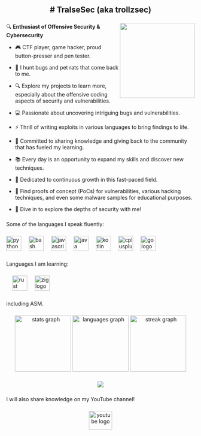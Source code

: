 <h2 align="center"># TralseSec (aka trollzsec)</h2>

###

<img align="right" height="200" src="https://i.giphy.com/CuuSHzuc0O166MRfjt.webp"  />

###

🔍 **Enthusiast of Offensive Security & Cybersecurity**  
- 🎮 CTF player, game hacker, proud button-presser and pen tester.  
- 🐀 I hunt bugs and pet rats that come back to me.
- 🔍 Explore my projects to learn more, especially about the offensive coding aspects of security and vulnerabilities.  

- 💻 Passionate about uncovering intriguing bugs and vulnerabilities.  
- ⚡ Thrill of writing exploits in various languages to bring findings to life.  

- 🤝 Committed to sharing knowledge and giving back to the community that has fueled my learning.  
- 📚 Every day is an opportunity to expand my skills and discover new techniques.  
- 🚀 Dedicated to continuous growth in this fast-paced field.  

- 📜 Find proofs of concept (PoCs) for vulnerabilities, various hacking techniques, and even some malware samples for educational purposes.  
- 🌊 Dive in to explore the depths of security with me!

###

<p align="left">Some of the languages I speak fluently:</p>

###

<div align="left">
  <img src="https://cdn.jsdelivr.net/gh/devicons/devicon/icons/python/python-original.svg" height="40" alt="python logo"  />
  <img width="12" />
  <img src="https://cdn.jsdelivr.net/gh/devicons/devicon/icons/bash/bash-original.svg" height="40" alt="bash logo"  />
  <img width="12" />
  <img src="https://cdn.jsdelivr.net/gh/devicons/devicon/icons/javascript/javascript-original.svg" height="40" alt="javascript logo"  />
  <img width="12" />
  <img src="https://cdn.jsdelivr.net/gh/devicons/devicon/icons/java/java-original.svg" height="40" alt="java logo"  />
  <img width="12" />
  <img src="https://cdn.jsdelivr.net/gh/devicons/devicon/icons/kotlin/kotlin-original.svg" height="40" alt="kotlin logo"  />
  <img width="12" />
  <img src="https://cdn.jsdelivr.net/gh/devicons/devicon/icons/cplusplus/cplusplus-original.svg" height="40" alt="cplusplus logo"  />
  <img width="12" />
  <img src="https://cdn.jsdelivr.net/gh/devicons/devicon/icons/go/go-original.svg" height="40" alt="go logo"  />
</div>

###

<p align="left">Languages I am learning:</p>

###

<div align="left">
  <img width="12" />
  <img src="https://cdn.jsdelivr.net/gh/devicons/devicon/icons/rust/rust-original.svg" height="40" alt="rust logo"  />
  <img width="12" />
  <img src="https://cdn.jsdelivr.net/gh/devicons/devicon/icons/zig/zig-original.svg" height="40" alt="zig logo"  />
</div>

###

<p align="left">including ASM.</p>

###

<div align="center">
  <img src="https://automatically-update-most-used-langauges-on-profile-readme-d3vd.vercel.app/api?username=TralseDev&hide_title=false&hide_rank=false&show_icons=true&include_all_commits=true&count_private=true&disable_animations=false&theme=midnight-purple&locale=en&hide_border=true" height="150" alt="stats graph"  />
  <img src="https://automatically-update-most-used-langauges-on-profile-readme-d3vd.vercel.app/api/top-langs?layout=compact&locale=en&username=TralseDev&card_width=320&hide_title=false&hide_border=true&theme=midnight-purple&langs_count=5&hide=html,css,shell,sage,m4,cuda" height="150" alt="languages graph"  />
  <img src="https://streak-stats.demolab.com/?user=TralseDev&locale=en&theme=midnight-purple&hide_border=true&border_radius=5&mode=daily" height="150" alt="streak graph"  />
</div>

###

<div align="center">
  <img src="https://visitor-badge.laobi.icu/badge?page_id=TralseDev.TralseDev&"  />
</div>

###

<p align="left">I will also share knowledge on my YouTube channel!</p>

###

<div align="center">
  <a href="https://www.youtube.com/@TralseSec" target="_blank">
    <img src="https://raw.githubusercontent.com/maurodesouza/profile-readme-generator/master/src/assets/icons/social/youtube/default.svg" width="62" height="50" alt="youtube logo"  />
  </a>
</div>

###

<!--<img src="https://raw.githubusercontent.com/TralseDev/TralseDev/output/snake.svg" alt="Snake animation" />-->

###
